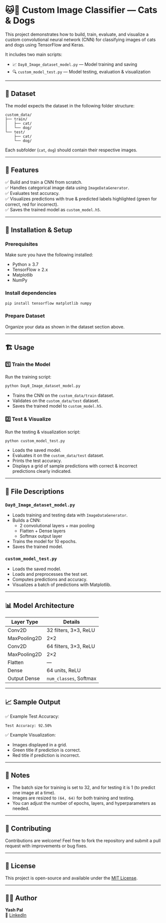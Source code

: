 
# 🐱🐶 Custom Image Classifier — Cats & Dogs

This project demonstrates how to build, train, evaluate, and visualize a custom convolutional neural network (CNN) for classifying images of cats and dogs using TensorFlow and Keras.

It includes two main scripts:
- 📈 `Day8_Image_dataset_model.py` — Model training and saving
- 🔍 `custom_model_test.py` — Model testing, evaluation & visualization

---

## 📂 Dataset

The model expects the dataset in the following folder structure:

```
custom_data/
├── train/
│   ├── cat/
│   └── dog/
└── test/
    ├── cat/
    └── dog/
```

Each subfolder (`cat`, `dog`) should contain their respective images.

---

## 🚀 Features

✅ Build and train a CNN from scratch.  
✅ Handles categorical image data using `ImageDataGenerator`.  
✅ Evaluates test accuracy.  
✅ Visualizes predictions with true & predicted labels highlighted (green for correct, red for incorrect).  
✅ Saves the trained model as `custom_model.h5`.  

---

## 🧪 Installation & Setup

### Prerequisites
Make sure you have the following installed:
- Python ≥ 3.7
- TensorFlow ≥ 2.x
- Matplotlib
- NumPy

### Install dependencies
```bash
pip install tensorflow matplotlib numpy
```

### Prepare Dataset
Organize your data as shown in the dataset section above.

---

## 🏗️ Usage

### 1️⃣ Train the Model
Run the training script:
```bash
python Day8_Image_dataset_model.py
```
- Trains the CNN on the `custom_data/train` dataset.
- Validates on the `custom_data/test` dataset.
- Saves the trained model to `custom_model.h5`.

### 2️⃣ Test & Visualize
Run the testing & visualization script:
```bash
python custom_model_test.py
```
- Loads the saved model.
- Evaluates it on the `custom_data/test` dataset.
- Prints the test accuracy.
- Displays a grid of sample predictions with correct & incorrect predictions clearly indicated.

---

## 📜 File Descriptions

### `Day8_Image_dataset_model.py`
- Loads training and testing data with `ImageDataGenerator`.
- Builds a CNN:
  - 2 convolutional layers + max pooling
  - Flatten + Dense layers
  - Softmax output layer
- Trains the model for 10 epochs.
- Saves the trained model.

### `custom_model_test.py`
- Loads the saved model.
- Loads and preprocesses the test set.
- Computes predictions and accuracy.
- Visualizes a batch of predictions with Matplotlib.

---

## 📊 Model Architecture

| Layer Type         | Details                       |
|---------------------|-------------------------------|
| Conv2D              | 32 filters, 3×3, ReLU         |
| MaxPooling2D        | 2×2                           |
| Conv2D              | 64 filters, 3×3, ReLU         |
| MaxPooling2D        | 2×2                           |
| Flatten             | —                             |
| Dense               | 64 units, ReLU                |
| Output Dense        | `num_classes`, Softmax        |

---

## 📈 Sample Output

✅ Example Test Accuracy:
```
Test Accuracy: 92.50%
```

✅ Example Visualization:
- Images displayed in a grid.
- Green title if prediction is correct.
- Red title if prediction is incorrect.

---

## 📖 Notes

- The batch size for training is set to 32, and for testing it is 1 (to predict one image at a time).
- Images are resized to `(64, 64)` for both training and testing.
- You can adjust the number of epochs, layers, and hyperparameters as needed.

---

## 🤝 Contributing

Contributions are welcome! Feel free to fork the repository and submit a pull request with improvements or bug fixes.

---

## 📜 License

This project is open-source and available under the [MIT License](LICENSE).

---

## 🙋‍♂️ Author

**Yash Pal**  
💼 [LinkedIn](https://www.linkedin.com/in/yash-pal-since2004)
